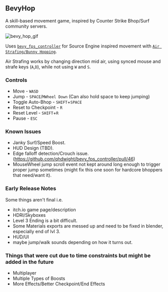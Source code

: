 
## BevyHop

A skill-based movement game, inspired by Counter Strike Bhop/Surf community servers.

![bevy_hop_gif](bevy_hop_gif.gif)

Uses [`bevy_fps_controller`](https://github.com/qhdwight/bevy_fps_controller) for Source Engine inspired movement with [`Air Strafing/Bunny Hopping`](https://adrianb.io/2015/02/14/bunnyhop.html).

Air Strafing works by changing direction mid air, using synced mouse and strafe keys (`A`,`D`), while not using `W` and `S`.


### Controls

- Move - `WASD`
- Jump - `SPACE`/`MWheel Down` (Can also hold space to keep jumping)
- Toggle Auto-Bhop - `SHIFT`+`SPACE`
- Reset to Checkpoint - `R`
- Reset Level - `SHIFT`+`R`
- Pause - `ESC`


### Known Issues

- Janky Surf/Speed Boost.
- HUD Design (TBD).
- Edge falloff detection/Crouch issue. (https://github.com/qhdwight/bevy_fps_controller/pull/46)
- MouseWheel jump scroll event not kept around long enough to trigger proper jump sometimes (might fix this one soon for hardcore bhoppers that need/want it).

### Early Release Notes

Some things aren't final i.e.
 - itch.io game page/description
 - HDRI/Skyboxes
 - Level 3 Ending is a bit difficult.
 - Some Materials exports are messed up and need to be fixed in blender, especially end of lvl 3.
 - HUD/UI
 - maybe jump/walk sounds depending on how it turns out.


### Things that were cut due to time constraints but might be added in the future

- Multiplayer
- Multiple Types of Boosts
- More Effects/Better Checkpoint/End Effects



